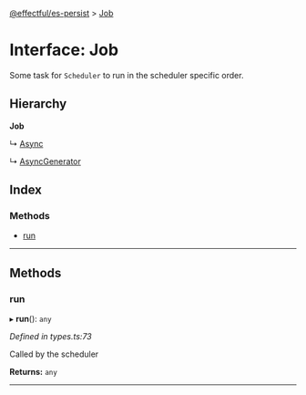 [@effectful/es-persist](../README.md) > [Job](../interfaces/job.md)

# Interface: Job

Some task for `Scheduler` to run in the scheduler specific order.

## Hierarchy

**Job**

↳  [Async](async.md)

↳  [AsyncGenerator](asyncgenerator.md)

## Index

### Methods

* [run](job.md#run)

---

## Methods

<a id="run"></a>

###  run

▸ **run**(): `any`

*Defined in types.ts:73*

Called by the scheduler

**Returns:** `any`

___

